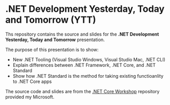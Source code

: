 # .NET Development Yesterday, Today and Tomorrow (YTT)
Ths repository contains the source and slides for the **.NET Development Yesterday, Today and Tomorrow** presentation.

The purpose of this presentation is to show:
* New .NET Tooling (Visual Studio Windows, Visual Studio Mac, .NET CLI)
* Explain differences between .NET Framework, .NET Core, and .NET Standard
* Show how .NET Standard is the method for taking existing functioanlity to .NET Core apps

The source code and slides are from the [.NET Core Workshop](https://github.com/dotnet-presentations/dotnetcore-workshop/) repository provided my Microsoft.
